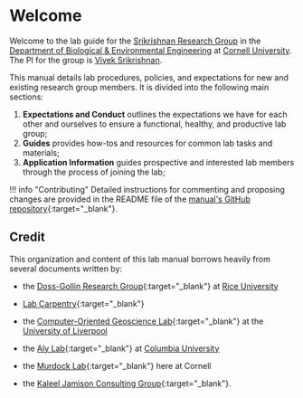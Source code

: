 # Welcome

Welcome to the lab guide for the [Srikrishnan Research Group](https://viveks.bee.cornell.edu) in the [Department of Biological & Environmental Engineering](https://bee.cals.cornell.edu) at [Cornell University](https://cornell.edu). The PI for the group is [Vivek Srikrishnan](https://viveks.me).

This manual details lab procedures, policies, and expectations for new and existing research group members. It is divided into the following main sections:

1. **Expectations and Conduct** outlines the expectations we have for each other and ourselves to ensure a functional, healthy, and productive lab group;
2. **Guides** provides how-tos and resources for common lab tasks and materials;
3. **Application Information** guides prospective and interested lab members through the process of joining the lab;

!!! info "Contributing"
    Detailed instructions for commenting and proposing changes are provided in the README file of the [manual's GitHub repository](https://github.com/srikrishnan-lab/lab-manual){:target="_blank"}.


## Credit

This organization and content of this lab manual borrows heavily from several documents written by:

- the [Doss-Gollin Research Group](https://jamesdossgollin.me/lab-guide/){:target="_blank"} at [Rice University](https://rice.edu)

- [Lab Carpentry](https://lab-carpentry.readthedocs.io/en/latest/){:target="_blank"}

- the [Computer-Oriented Geoscience Lab](https://www.compgeolab.org/manual/){:target="_blank"} at the [University of Liverpool](https://www.liverpool.ac.uk/)

- the [Aly Lab](https://github.com/alylab/labmanual){:target="_blank"} at [Columbia University](http://columbia.edu)

- the [Murdock Lab](https://www.themurdocklab.com/){:target="_blank"} here at Cornell

- the [Kaleel Jamison Consulting Group](https://kjcg.com/){:target="_blank"}.
